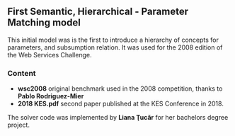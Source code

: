 ## First Semantic, Hierarchical - Parameter Matching model

This initial model was is the first to introduce a hierarchy of concepts for parameters, and subsumption relation. It was used for the 2008 edition of the Web Services Challenge.

### Content

 * __wsc2008__ original benchmark used in the 2008 competition, thanks to __Pablo Rodriguez-Mier__
 * __2018 KES.pdf__ second paper published at the KES Conference in 2018.
 
  The solver code was implemented by __Liana Ţucăr__ for her bachelors degree project.

